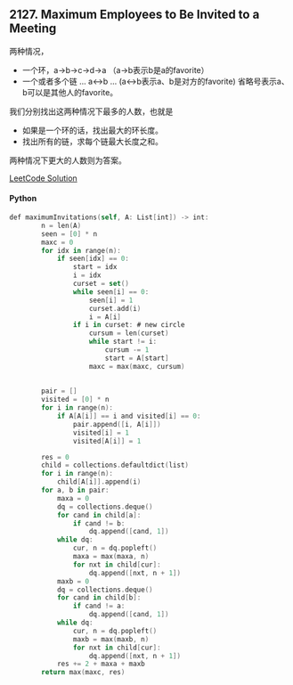 ## 2127. Maximum Employees to Be Invited to a Meeting

两种情况，
- 一个环，a->b->c->d->a （a->b表示b是a的favorite）
- 一个或者多个链 ... a<->b ... (a<->b表示a、b是对方的favorite) 省略号表示a、b可以是其他人的favorite。

我们分别找出这两种情况下最多的人数，也就是
- 如果是一个环的话，找出最大的环长度。
- 找出所有的链，求每个链最大长度之和。

两种情况下更大的人数则为答案。


[LeetCode Solution](https://leetcode.com/problems/maximum-employees-to-be-invited-to-a-meeting/discuss/1661178/Explanation-with-pictures.)

#### Python
```swift
def maximumInvitations(self, A: List[int]) -> int:
        n = len(A)
        seen = [0] * n
        maxc = 0
        for idx in range(n):
            if seen[idx] == 0:
                start = idx
                i = idx
                curset = set()
                while seen[i] == 0:
                    seen[i] = 1
                    curset.add(i)
                    i = A[i]
                if i in curset: # new circle
                    cursum = len(curset)
                    while start != i:
                        cursum -= 1
                        start = A[start]
                    maxc = max(maxc, cursum)
                    
                    
        pair = []
        visited = [0] * n
        for i in range(n):
            if A[A[i]] == i and visited[i] == 0:
                pair.append([i, A[i]])
                visited[i] = 1
                visited[A[i]] = 1

        res = 0
        child = collections.defaultdict(list)
        for i in range(n):
            child[A[i]].append(i)
        for a, b in pair:
            maxa = 0
            dq = collections.deque()
            for cand in child[a]:
                if cand != b:
                    dq.append([cand, 1])
            while dq:
                cur, n = dq.popleft()
                maxa = max(maxa, n)
                for nxt in child[cur]:
                    dq.append([nxt, n + 1])
            maxb = 0
            dq = collections.deque()
            for cand in child[b]:
                if cand != a:
                    dq.append([cand, 1])
            while dq:
                cur, n = dq.popleft()
                maxb = max(maxb, n)
                for nxt in child[cur]:
                    dq.append([nxt, n + 1])
            res += 2 + maxa + maxb
        return max(maxc, res)
```
